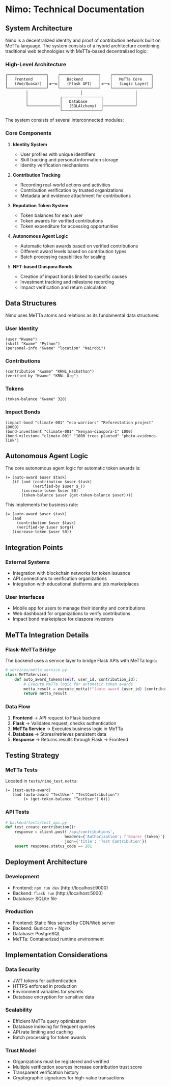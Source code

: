# Nimo: Technical Documentation

## System Architecture

Nimo is a decentralized identity and proof of contribution network built on MeTTa language. The system consists of a hybrid architecture combining traditional web technologies with MeTTa-based decentralized logic:

### High-Level Architecture

```
┌─────────────────┐    ┌─────────────────┐    ┌─────────────────┐
│   Frontend      │    │   Backend       │    │   MeTTa Core    │
│   (Vue/Quasar)  │◄──►│   (Flask API)   │◄──►│   (Logic Layer) │
└─────────────────┘    └─────────────────┘    └─────────────────┘
         │                       │                       │
         │              ┌─────────────────┐              │
         │              │   Database      │              │
         └──────────────│   (SQLAlchemy)  │──────────────┘
                        └─────────────────┘
```

The system consists of several interconnected modules:

### Core Components

1. **Identity System**
   - User profiles with unique identifiers
   - Skill tracking and personal information storage
   - Identity verification mechanisms

2. **Contribution Tracking**
   - Recording real-world actions and activities
   - Contribution verification by trusted organizations
   - Metadata and evidence attachment for contributions

3. **Reputation Token System**
   - Token balances for each user
   - Token awards for verified contributions
   - Token expenditure for accessing opportunities

4. **Autonomous Agent Logic**
   - Automatic token awards based on verified contributions
   - Different award levels based on contribution types
   - Batch processing capabilities for scaling

5. **NFT-based Diaspora Bonds**
   - Creation of impact bonds linked to specific causes
   - Investment tracking and milestone recording
   - Impact verification and return calculation

## Data Structures

Nimo uses MeTTa atoms and relations as its fundamental data structures:

### User Identity
```
(user "Kwame")
(skill "Kwame" "Python")
(personal-info "Kwame" "location" "Nairobi")
```

### Contributions
```
(contribution "Kwame" "KRNL_Hackathon")
(verified-by "Kwame" "KRNL_Org")
```

### Tokens
```
(token-balance "Kwame" 320)
```

### Impact Bonds
```
(impact-bond "climate-001" "eco-warriors" "Reforestation project" 10000)
(bond-investment "climate-001" "kenyan-diaspora-1" 1000)
(bond-milestone "climate-001" "1000 trees planted" "photo-evidence-link")
```

## Autonomous Agent Logic

The core autonomous agent logic for automatic token awards is:

```
(= (auto-award $user $task)
   (if (and (contribution $user $task)
            (verified-by $user $_))
       (increase-token $user 50)
       (token-balance $user (get-token-balance $user))))
```

This implements the business rule:
```
(= (auto-award $user $task)
   (and
     (contribution $user $task)
     (verified-by $user $org))
   (increase-token $user 50))
```

## Integration Points

### External Systems
- Integration with blockchain networks for token issuance
- API connections to verification organizations
- Integration with educational platforms and job marketplaces

### User Interfaces
- Mobile app for users to manage their identity and contributions
- Web dashboard for organizations to verify contributions
- Impact bond marketplace for diaspora investors

## MeTTa Integration Details

### Flask-MeTTa Bridge
The backend uses a service layer to bridge Flask APIs with MeTTa logic:

```python
# services/metta_service.py
class MeTTaService:
    def auto_award_tokens(self, user_id, contribution_id):
        # Execute MeTTa logic for automatic token awards
        metta_result = execute_metta(f"(auto-award {user_id} {contribution_id})")
        return metta_result
```

### Data Flow
1. **Frontend** → API request to Flask backend
2. **Flask** → Validates request, checks authentication
3. **MeTTa Service** → Executes business logic in MeTTa
4. **Database** → Stores/retrieves persistent data
5. **Response** → Returns results through Flask → Frontend

## Testing Strategy

### MeTTa Tests
Located in `tests/nimo_test.metta`:
```metta
(= (test-auto-award)
   (and (auto-award "TestUser" "TestContribution")
        (> (get-token-balance "TestUser") 0)))
```

### API Tests
```python
# backend/tests/test_api.py
def test_create_contribution():
    response = client.post('/api/contributions', 
                          headers={'Authorization': f'Bearer {token}'},
                          json={'title': 'Test Contribution'})
    assert response.status_code == 201
```

## Deployment Architecture

### Development
- Frontend: `npm run dev` (http://localhost:9000)
- Backend: `flask run` (http://localhost:5000)
- Database: SQLite file

### Production
- Frontend: Static files served by CDN/Web server
- Backend: Gunicorn + Nginx
- Database: PostgreSQL
- MeTTa: Containerized runtime environment

## Implementation Considerations

### Data Security
- JWT tokens for authentication
- HTTPS enforced in production
- Environment variables for secrets
- Database encryption for sensitive data

### Scalability
- Efficient MeTTa query optimization
- Database indexing for frequent queries
- API rate limiting and caching
- Batch processing for token awards

### Trust Model
- Organizations must be registered and verified
- Multiple verification sources increase contribution trust score
- Transparent verification history
- Cryptographic signatures for high-value transactions